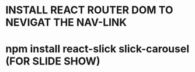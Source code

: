 # INSTALL REACT ROUTER DOM TO NEVIGAT THE NAV-LINK

# npm install react-slick slick-carousel (FOR SLIDE SHOW)
